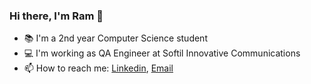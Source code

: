 ### Hi there, I'm Ram 👋
- 📚  I'm a 2nd year Computer Science student
- 💻  I'm working as QA Engineer at Softil Innovative Communications
-  📫  How to reach me:
[Linkedin](https://www.linkedin.com/in/ram-sarfian/), 
[Email](mailto:ramsar7002@gmail.com)
<!--
**ramsar7002/ramsar7002** is a ✨ _special_ ✨ repository because its `README.md` (this file) appears on your GitHub profile.

Here are some ideas to get you started:

- 🔭 I’m currently working on ...
- 🌱 I’m currently learning ...
- 👯 I’m looking to collaborate on ...
- 🤔 I’m looking for help with ...
- 💬 Ask me about ...
- 📫 How to reach me: ...
- 😄 Pronouns: ...
- ⚡ Fun fact: ...
-->
